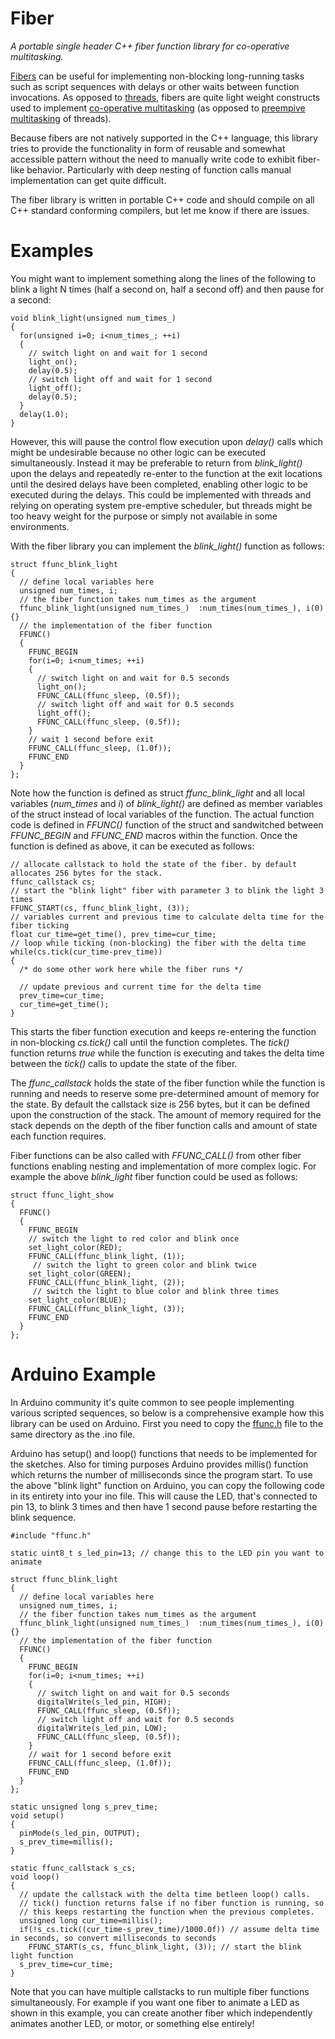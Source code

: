 # Fiber
*A portable single header C++ fiber function library for co-operative multitasking.*

[Fibers](https://en.wikipedia.org/wiki/Fiber_(computer_science)) can be useful for implementing non-blocking long-running tasks such as script sequences with delays or other waits between function invocations. As opposed to [threads](https://en.wikipedia.org/wiki/Thread_(computing)), fibers are quite light weight constructs used to implement [co-operative multitasking](https://en.wikipedia.org/wiki/Cooperative_multitasking) (as opposed to [preempive multitasking](https://en.wikipedia.org/wiki/Preemption_(computing)) of threads).

Because fibers are not natively supported in the C++ language, this library tries to provide the functionality in form of reusable and somewhat accessible pattern without the need to manually write code to exhibit fiber-like behavior. Particularly with deep nesting of function calls manual implementation can get quite difficult.

The fiber library is written in portable C++ code and should compile on all C++ standard conforming compilers, but let me know if there are issues.

# Examples
You might want to implement something along the lines of the following to blink a light N times (half a second on, half a second off) and then pause for a second:
```
void blink_light(unsigned num_times_)
{
  for(unsigned i=0; i<num_times_; ++i)
  {
    // switch light on and wait for 1 second
    light_on();
    delay(0.5);
    // switch light off and wait for 1 second
    light_off();
    delay(0.5);
  }
  delay(1.0);
}
```
However, this will pause the control flow execution upon *delay()* calls which might be undesirable because no other logic can be executed simultaneously. Instead it may be preferable to return from *blink_light()* upon the delays and repeatedly re-enter to the function at the exit locations until the desired delays have been completed, enabling other logic to be executed during the delays. This could be implemented with threads and relying on operating system pre-emptive scheduler, but threads might be too heavy weight for the purpose or simply not available in some environments.

With the fiber library you can implement the *blink_light()* function as follows:
```
struct ffunc_blink_light
{
  // define local variables here
  unsigned num_times, i;
  // the fiber function takes num_times as the argument
  ffunc_blink_light(unsigned num_times_)  :num_times(num_times_), i(0) {}
  // the implementation of the fiber function
  FFUNC()
  {
    FFUNC_BEGIN
    for(i=0; i<num_times; ++i)
    {
      // switch light on and wait for 0.5 seconds
      light_on();
      FFUNC_CALL(ffunc_sleep, (0.5f));
      // switch light off and wait for 0.5 seconds
      light_off();
      FFUNC_CALL(ffunc_sleep, (0.5f));
    }
    // wait 1 second before exit
    FFUNC_CALL(ffunc_sleep, (1.0f));
    FFUNC_END
  }
};
```
Note how the function is defined as struct *ffunc_blink_light* and all local variables (*num_times* and *i*) of *blink_light()* are defined as member variables of the struct instead of local variables of the function. The actual function code is defined in *FFUNC()* function of the struct and sandwitched between *FFUNC_BEGIN* and *FFUNC_END* macros within the function. Once the function is defined as above, it can be executed as follows:
```
// allocate callstack to hold the state of the fiber. by default allocates 256 bytes for the stack.
ffunc_callstack cs;
// start the "blink light" fiber with parameter 3 to blink the light 3 times
FFUNC_START(cs, ffunc_blink_light, (3));
// variables current and previous time to calculate delta time for the fiber ticking
float cur_time=get_time(), prev_time=cur_time;
// loop while ticking (non-blocking) the fiber with the delta time
while(cs.tick(cur_time-prev_time))
{
  /* do some other work here while the fiber runs */

  // update previous and current time for the delta time
  prev_time=cur_time;
  cur_time=get_time();
}
```
This starts the fiber function execution and keeps re-entering the function in non-blocking *cs.tick()* call until the function completes. The *tick()* function returns *true* while the function is executing and takes the delta time between the *tick()* calls to update the state of the fiber.

The *ffunc_callstack* holds the state of the fiber function while the function is running and needs to reserve some pre-determined amount of memory for the state. By default the callstack size is 256 bytes, but it can be defined upon the construction of the stack. The amount of memory required for the stack depends on the depth of the fiber function calls and amount of state each function requires.

Fiber functions can be also called with *FFUNC_CALL()* from other fiber functions enabling nesting and implementation of more complex logic. For example the above *blink_light* fiber function could be used as follows:
```
struct ffunc_light_show
{
  FFUNC()
  {
    FFUNC_BEGIN
    // switch the light to red color and blink once
    set_light_color(RED);
    FFUNC_CALL(ffunc_blink_light, (1));
     // switch the light to green color and blink twice
    set_light_color(GREEN);
    FFUNC_CALL(ffunc_blink_light, (2));
     // switch the light to blue color and blink three times
    set_light_color(BLUE);
    FFUNC_CALL(ffunc_blink_light, (3));
    FFUNC_END
  }
};
```

# Arduino Example
In Arduino community it's quite common to see people implementing various scripted sequences, so below is a comprehensive example how this library can be used on Arduino. First you need to copy the [ffunc.h](https://github.com/JarkkoPFC/fiber/blob/master/ffunc.h) file to the same directory as the .ino file.

Arduino has setup() and loop() functions that needs to be implemented for the sketches. Also for timing purposes Arduino provides millis() function which returns the number of milliseconds since the program start. To use the above "blink light" function on Arduino, you can copy the following code in its entirety into your ino file. This will cause the LED, that's connected to pin 13, to blink 3 times and then have 1 second pause before restarting the blink sequence.

```
#include "ffunc.h"

static uint8_t s_led_pin=13; // change this to the LED pin you want to animate

struct ffunc_blink_light
{
  // define local variables here
  unsigned num_times, i;
  // the fiber function takes num_times as the argument
  ffunc_blink_light(unsigned num_times_)  :num_times(num_times_), i(0) {}
  // the implementation of the fiber function
  FFUNC()
  {
    FFUNC_BEGIN
    for(i=0; i<num_times; ++i)
    {
      // switch light on and wait for 0.5 seconds
      digitalWrite(s_led_pin, HIGH);
      FFUNC_CALL(ffunc_sleep, (0.5f));
      // switch light off and wait for 0.5 seconds
      digitalWrite(s_led_pin, LOW);
      FFUNC_CALL(ffunc_sleep, (0.5f));
    }
    // wait for 1 second before exit
    FFUNC_CALL(ffunc_sleep, (1.0f));
    FFUNC_END
  }
};

static unsigned long s_prev_time;
void setup()
{
  pinMode(s_led_pin, OUTPUT);
  s_prev_time=millis();
}

static ffunc_callstack s_cs;
void loop()
{
  // update the callstack with the delta time betleen loop() calls.
  // tick() function returns false if no fiber function is running, so
  // this keeps restarting the function when the previous completes.
  unsigned long cur_time=millis();
  if(!s_cs.tick((cur_time-s_prev_time)/1000.0f)) // assume delta time in seconds, so convert milliseconds to seconds
    FFUNC_START(s_cs, ffunc_blink_light, (3)); // start the blink light function
  s_prev_time=cur_time;
}
```
Note that you can have multiple callstacks to run multiple fiber functions simultaneously. For example if you want one fiber to animate a LED as shown in this example, you can create another fiber which independently animates another LED, or motor, or something else entirely!
